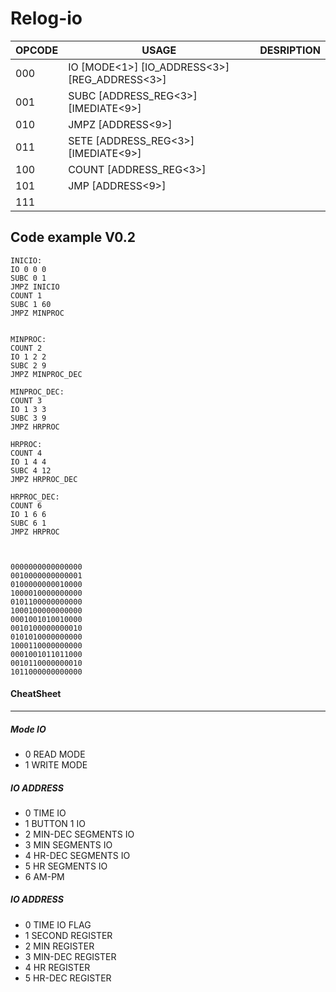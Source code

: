# Relog-io

OPCODE | USAGE                                                     | DESRIPTION
---    | ---                                                       | ---
000    | IO    [MODE<1>]        [IO_ADDRESS<3>]   [REG_ADDRESS<3>] |
001    | SUBC  [ADDRESS_REG<3>] [IMEDIATE<9>]                      |
010    | JMPZ  [ADDRESS<9>]                                        |
011    | SETE  [ADDRESS_REG<3>] [IMEDIATE<9>]                      |
100    | COUNT [ADDRESS_REG<3>]                                    |
101    | JMP   [ADDRESS<9>]                                        |
111    |                                                           |




## Code example V0.2

```
INICIO: 
IO 0 0 0
SUBC 0 1
JMPZ INICIO
COUNT 1
SUBC 1 60
JMPZ MINPROC


MINPROC:
COUNT 2
IO 1 2 2
SUBC 2 9
JMPZ MINPROC_DEC

MINPROC_DEC:
COUNT 3
IO 1 3 3
SUBC 3 9
JMPZ HRPROC

HRPROC:
COUNT 4
IO 1 4 4
SUBC 4 12
JMPZ HRPROC_DEC

HRPROC_DEC:
COUNT 6
IO 1 6 6
SUBC 6 1
JMPZ HRPROC



```

```
0000000000000000 
0010000000000001
0100000000010000
1000010000000000
0101100000000000
1000100000000000
0001001010010000
0010100000000010
0101010000000000
1000110000000000
0001001011011000
0010110000000010
1011000000000000
```



#### CheatSheet

------

##### Mode IO
- 0 READ MODE
- 1 WRITE MODE

##### IO ADDRESS
- 0 TIME IO
- 1 BUTTON 1 IO
- 2 MIN-DEC SEGMENTS IO
- 3 MIN SEGMENTS IO
- 4 HR-DEC SEGMENTS IO
- 5 HR SEGMENTS IO
- 6 AM-PM

##### IO ADDRESS
- 0 TIME IO FLAG
- 1 SECOND REGISTER
- 2 MIN REGISTER
- 3 MIN-DEC REGISTER
- 4 HR REGISTER
- 5 HR-DEC REGISTER


